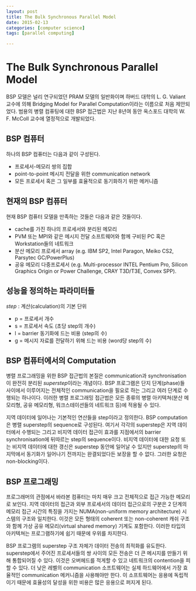 ```yaml
---
layout: post
title: The Bulk Synchronous Parallel Model
date: 2015-02-13
categories: [computer science]
tags: [parallel computing]

---
```


# The Bulk Synchronous Parallel Model

BSP 모델은 널리 연구되었던 PRAM 모델의 일반화이며 하버드 대학의 L. G. Valiant 교수에 의해 Bridging Model for Parallel Computation이라는 이름으로 처음 제안되었다. 범용의 병렬 컴퓨팅에 대한 BSP 접근법은 지난 8년여 동안 옥스포드 대학의 W. F. McColl 교수에 열정적으로 개발되었다.

## BSP 컴퓨터

하나의 BSP 컴퓨터는 다음과 같이 구성된다.

* 프로세서-메모리 쌍의 집합
* point-to-point 메시지 전달을 위한 communication network
* 모든 프로세서 혹은 그 일부를 효율적으로 동기화하기 위한 메커니즘

## 현재의 BSP 컴퓨터

현재 BSP 컴퓨터 모델을 만족하는 것들은 다음과 같은 것들이다.

* cache를 가진 하나의 프로세서와 분리된 메모리
* PVM 또는 MPI와 같은 메시지 전달 소프트웨어와 함께 구비된 PC 혹은 Workstation들의 네트워크
* 분산 메모리 프로세서 array (e.g. IBM SP2, Intel Paragon, Meiko CS2, Parsytec GC/PowerPlus)
* 공유 메모리 다중프로세서 (e.g. Multi-processor INTEL Pentium Pro, Silicon Graphics Origin or Power Challenge, CRAY T3D/T3E, Convex SPP).

## 성능을 정의하는 파라미터들

*step* : 계산(calculation)의 기본 단위

* p = 프로세서 개수
* s = 프로세서 속도 (초당 step의 개수)
* l = barrier 동기화에 드는 비용 (step의 수)
* g = 메시지 자료를 전달하기 위해 드는 비용 (word당 step의 수)

## BSP 컴퓨터에서의 Computation

병렬 프로그래밍을 위한 BSP 접근법의 본질은 communication과 synchronisation이 완전히 분리된 *superstep*이라는 개념이다. BSP 프로그램은 단지 단계(phase)들 사이에서 이루어지는 전체적인 communication을 필요로 하는 그리고 여러 단계로 수행되는 하나이다. 이러한 병렬 프로그래밍 접근법은 모든 종류의 병렬 아키텍쳐(분산 메모리형, 공유 메모리형, 워크스테이션들의 네트워크 등)에 적용될 수 있다.

지역 데이터에 일어나는 기본적인 연산들을 step이라고 정의한다. BSP computation은 병렬 superstep의 sequence로 구성된다. 여기서 각각의 superstep은 지역 데이터에서 수행되는 그리고 비지역 데이터 접근이 효과를 지점에서의 barrier synchronisation에 뒤따르는 step의 sequence이다. 비지역 데이터에 대한 요청 또는 비지역 데이터에 대한 갱신은 superstep 동안에 일어날 수 있지만 superstep의 마지막에서 동기화가 일어나기 전까지는 완결되었다든 보장을 할 수 없다. 그러한 요청은 non-blocking이다.

## BSP 프로그래밍

프로그래머의 관점에서 바라본 컴퓨터는 마치 매우 크고 전체적으로 접근 가능한 메모리로 보인다. 지역 데이터의 접근과 외부 프로세서의 데이터 접근으로의 구분은 2 단계의 메모리 접근 시간의 특징을 가지는 NUMA(non-uniform memory architecture) 시스템의 구조와 일치한다. 이것은 모든 형태의 coherent 또는 non-coherent 캐쉬 구조와 함께 가상 공유 메모리(virtual shared memory) 기계도 포함한다. 이러한 타입의 아키텍쳐는 프로그램하기에 쉽기 때문에 우위를 차지한다.

BSP 프로그램의 superstep 구조 자체가 데이터 전송의 최적화를 유도한다. superstep에서 주어진 프로세서들의 쌍 사이의 모든 전송은 더 큰 메시지를 만들기 위해 통합되어질 수 있다. 이것은 오버헤드를 적게할 수 있고 네트워크의 contention을 피할 수 있다. 더 낮은 레벨의 communication 소프트웨어는 실제 하드웨어에서 가장 효율적인 communication 메커니즘을 사용해야만 한다. 이 소프트웨어는 응용에 독립적이기 때문에 효율성의 달성을 위한 비용은 많은 응용으로 퍼지게 된다.

　